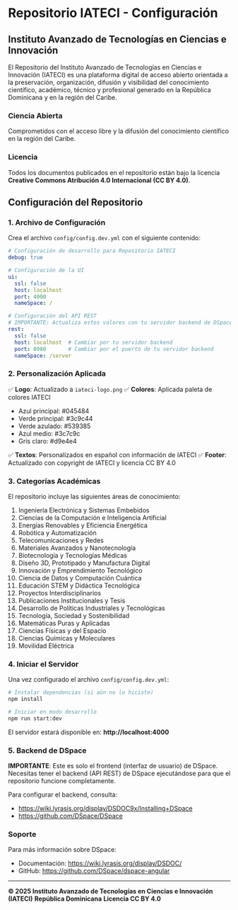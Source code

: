 # Repositorio IATECI - Configuración

## Instituto Avanzado de Tecnologías en Ciencias e Innovación

El Repositorio del Instituto Avanzado de Tecnologías en Ciencias e Innovación (IATECI) es una plataforma digital de acceso abierto orientada a la preservación, organización, difusión y visibilidad del conocimiento científico, académico, técnico y profesional generado en la República Dominicana y en la región del Caribe.

### Ciencia Abierta
Comprometidos con el acceso libre y la difusión del conocimiento científico en la región del Caribe.

### Licencia
Todos los documentos publicados en el repositorio están bajo la licencia **Creative Commons Atribución 4.0 Internacional (CC BY 4.0)**.

## Configuración del Repositorio

### 1. Archivo de Configuración

Crea el archivo `config/config.dev.yml` con el siguiente contenido:

```yaml
# Configuración de desarrollo para Repositorio IATECI
debug: true

# Configuración de la UI
ui:
  ssl: false
  host: localhost
  port: 4000
  nameSpace: /

# Configuración del API REST
# IMPORTANTE: Actualiza estos valores con tu servidor backend de DSpace
rest:
  ssl: false
  host: localhost  # Cambiar por tu servidor backend
  port: 8080       # Cambiar por el puerto de tu servidor backend
  nameSpace: /server
```

### 2. Personalización Aplicada

✅ **Logo**: Actualizado a `iateci-logo.png`
✅ **Colores**: Aplicada paleta de colores IATECI
  - Azul principal: #045484
  - Verde principal: #3c9c44
  - Verde azulado: #539385
  - Azul medio: #3c7c9c
  - Gris claro: #d9e4e4

✅ **Textos**: Personalizados en español con información de IATECI
✅ **Footer**: Actualizado con copyright de IATECI y licencia CC BY 4.0

### 3. Categorías Académicas

El repositorio incluye las siguientes áreas de conocimiento:

1. Ingeniería Electrónica y Sistemas Embebidos
2. Ciencias de la Computación e Inteligencia Artificial
3. Energías Renovables y Eficiencia Energética
4. Robótica y Automatización
5. Telecomunicaciones y Redes
6. Materiales Avanzados y Nanotecnología
7. Biotecnología y Tecnologías Médicas
8. Diseño 3D, Prototipado y Manufactura Digital
9. Innovación y Emprendimiento Tecnológico
10. Ciencia de Datos y Computación Cuántica
11. Educación STEM y Didáctica Tecnológica
12. Proyectos Interdisciplinarios
13. Publicaciones Institucionales y Tesis
14. Desarrollo de Políticas Industriales y Tecnológicas
15. Tecnología, Sociedad y Sostenibilidad
16. Matemáticas Puras y Aplicadas
17. Ciencias Físicas y del Espacio
18. Ciencias Químicas y Moleculares
19. Movilidad Eléctrica

### 4. Iniciar el Servidor

Una vez configurado el archivo `config/config.dev.yml`:

```bash
# Instalar dependencias (si aún no lo hiciste)
npm install

# Iniciar en modo desarrollo
npm run start:dev
```

El servidor estará disponible en: **http://localhost:4000**

### 5. Backend de DSpace

**IMPORTANTE**: Este es solo el frontend (interfaz de usuario) de DSpace. Necesitas tener el backend (API REST) de DSpace ejecutándose para que el repositorio funcione completamente.

Para configurar el backend, consulta:
- https://wiki.lyrasis.org/display/DSDOC9x/Installing+DSpace
- https://github.com/DSpace/DSpace

### Soporte

Para más información sobre DSpace:
- Documentación: https://wiki.lyrasis.org/display/DSDOC/
- GitHub: https://github.com/DSpace/dspace-angular

---

**© 2025 Instituto Avanzado de Tecnologías en Ciencias e Innovación (IATECI)**
**República Dominicana**
**Licencia CC BY 4.0**
